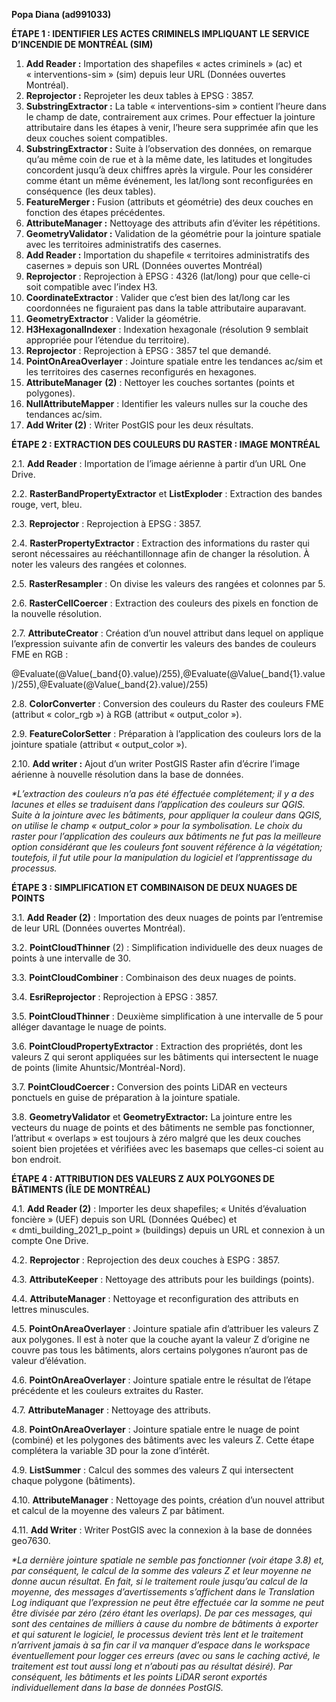 ﻿**Popa Diana (ad991033)**

**ÉTAPE 1 : IDENTIFIER LES ACTES CRIMINELS IMPLIQUANT LE SERVICE D’INCENDIE DE MONTRÉAL (SIM)**

1. **Add Reader :** Importation des shapefiles « actes criminels » (ac) et « interventions-sim » (sim) depuis leur URL (Données ouvertes Montréal).
1. **Reprojector :** Reprojeter les deux tables à EPSG : 3857.
1. **SubstringExtractor :** La table « interventions-sim » contient l’heure dans le champ de date, contrairement aux crimes. Pour effectuer la jointure attributaire dans les étapes à venir, l’heure sera supprimée afin que les deux couches soient compatibles.
1. **SubstringExtractor :** Suite à l’observation des données, on remarque qu’au même coin de rue et à la même date, les latitudes et longitudes concordent jusqu’à deux chiffres après la virgule. Pour les considérer comme étant un même événement, les lat/long sont reconfigurées en conséquence (les deux tables).
1. **FeatureMerger :** Fusion (attributs et géométrie) des deux couches en fonction des étapes précédentes.
1. **AttributeManager :** Nettoyage des attributs afin d’éviter les répétitions.
1. **GeometryValidator :** Validation de la géométrie pour la jointure spatiale avec les territoires administratifs des casernes.
1. **Add Reader :** Importation du shapefile « territoires administratifs des casernes » depuis son URL (Données ouvertes Montréal)
1. **Reprojector** : Reprojection à EPSG : 4326 (lat/long) pour que celle-ci soit compatible avec l’index H3.
1. **CoordinateExtractor** : Valider que c’est bien des lat/long car les coordonnées ne figuraient pas dans la table attributaire auparavant.
1. **GeometryExtractor** : Valider la géométrie.
1. **H3HexagonalIndexer** : Indexation hexagonale (résolution 9 semblait appropriée pour l’étendue du territoire).
1. **Reprojector** : Reprojection à EPSG : 3857 tel que demandé.
1. **PointOnAreaOverlayer** : Jointure spatiale entre les tendances ac/sim et les territoires des casernes reconfigurés en hexagones.
1. **AttributeManager** **(2)** : Nettoyer les couches sortantes (points et polygones).
1. **NullAttributeMapper** : Identifier les valeurs nulles sur la couche des tendances ac/sim.
1. **Add Writer (2)** : Writer PostGIS pour les deux résultats.

**ÉTAPE 2 : EXTRACTION DES COULEURS DU RASTER : IMAGE MONTRÉAL**

2\.1. **Add Reader** : Importation de l’image aérienne à partir d’un URL One Drive.

2\.2. **RasterBandPropertyExtractor** et **ListExploder** : Extraction des bandes rouge, vert, bleu.

2\.3. **Reprojector** : Reprojection à EPSG : 3857.

2\.4. **RasterPropertyExtractor** : Extraction des informations du raster qui seront nécessaires au rééchantillonnage afin de changer la résolution. À noter les valeurs des rangées et colonnes.

2\.5. **RasterResampler** : On divise les valeurs des rangées et colonnes par 5.

2\.6. **RasterCellCoercer** : Extraction des couleurs des pixels en fonction de la nouvelle résolution. 

2\.7. **AttributeCreator** : Création d’un nouvel attribut dans lequel on applique l’expression suivante afin de convertir les valeurs des bandes de couleurs FME en RGB :

@Evaluate(@Value(\_band{0}.value)/255),@Evaluate(@Value(\_band{1}.value)/255),@Evaluate(@Value(\_band{2}.value)/255)

2\.8. **ColorConverter** : Conversion des couleurs du Raster des couleurs FME (attribut « color\_rgb ») à RGB (attribut « output\_color »).

2\.9. **FeatureColorSetter** : Préparation à l’application des couleurs lors de la jointure spatiale (attribut « output\_color »).

2\.10. **Add writer :** Ajout d’un writer PostGIS Raster afin d’écrire l’image aérienne à nouvelle résolution dans la base de données.

*\*L’extraction des couleurs n’a pas été éffectuée complétement; il y a des lacunes et elles se traduisent dans l’application des couleurs sur QGIS. Suite à la jointure avec les bâtiments, pour appliquer la couleur dans QGIS, on utilise le champ « output\_color » pour la symbolisation. Le choix du raster pour l’application des couleurs aux bâtiments ne fut pas la meilleure option considérant que les couleurs font souvent référence à la végétation; toutefois, il fut utile pour la manipulation du logiciel et l’apprentissage du processus.*











**ÉTAPE 3 : SIMPLIFICATION ET COMBINAISON DE DEUX NUAGES DE POINTS**

3\.1. **Add Reader (2)** : Importation des deux nuages de points par l’entremise de leur URL (Données ouvertes Montréal).

3\.2. **PointCloudThinner** (2) : Simplification individuelle des deux nuages de points à une intervalle de 30.

3\.3. **PointCloudCombiner** : Combinaison des deux nuages de points.

3\.4. **EsriReprojector** : Reprojection à EPSG : 3857.

3\.5. **PointCloudThinner** : Deuxième simplification à une intervalle de 5 pour alléger davantage le nuage de points.

3\.6. **PointCloudPropertyExtractor** : Extraction des propriétés, dont les valeurs Z qui seront appliquées sur les bâtiments qui intersectent le nuage de points (limite Ahuntsic/Montréal-Nord).

3\.7. **PointCloudCoercer :** Conversion des points LiDAR en vecteurs ponctuels en guise de préparation à la jointure spatiale.

3\.8. **GeometryValidator** et **GeometryExtractor:** La jointure entre les vecteurs du nuage de points et des bâtiments ne semble pas fonctionner, l’attribut « overlaps » est toujours à zéro malgré que les deux couches soient bien projetées et vérifiées avec les basemaps que celles-ci soient au bon endroit. 















**ÉTAPE 4 : ATTRIBUTION DES VALEURS Z AUX POLYGONES DE BÂTIMENTS (ÎLE DE MONTRÉAL)**

4\.1. **Add Reader (2)** : Importer les deux shapefiles; « Unités d’évaluation foncière » (UEF) depuis son URL (Données Québec) et « dmti\_building\_2021\_p\_point » (buildings) depuis un URL et connexion à un compte One Drive.

4\.2. **Reprojector** : Reprojection des deux couches à ESPG : 3857.

4\.3. **AttributeKeeper** : Nettoyage des attributs pour les buildings (points).

4\.4. **AttributeManager** : Nettoyage et reconfiguration des attributs en lettres minuscules.

4\.5. **PointOnAreaOverlayer** : Jointure spatiale afin d’attribuer les valeurs Z aux polygones. Il est à noter que la couche ayant la valeur Z d’origine ne couvre pas tous les bâtiments, alors certains polygones n’auront pas de valeur d’élévation.

4\.6. **PointOnAreaOverlayer** : Jointure spatiale entre le résultat de l’étape précédente et les couleurs extraites du Raster.

4\.7. **AttributeManager** : Nettoyage des attributs. 

4\.8. **PointOnAreaOverlayer** : Jointure spatiale entre le nuage de point (combiné) et les polygones des bâtiments avec les valeurs Z. Cette étape complétera la variable 3D pour la zone d’intérêt. 

4\.9. **ListSummer** : Calcul des sommes des valeurs Z qui intersectent chaque polygone (bâtiments).

4\.10. **AttributeManager** : Nettoyage des points, création d’un nouvel attribut et calcul de la moyenne des valeurs Z par bâtiment.

4\.11. **Add Writer** : Writer PostGIS avec la connexion à la base de données geo7630.

*\*La dernière jointure spatiale ne semble pas fonctionner (voir étape 3.8) et, par conséquent, le calcul de la somme des valeurs Z et leur moyenne ne donne aucun résultat. En fait, si le traitement roule jusqu’au calcul de la moyenne, des messages d’avertissements s’affichent dans le Translation Log indiquant que l’expression ne peut être effectuée car la somme ne peut être divisée par zéro (zéro étant les overlaps). De par ces messages, qui sont des centaines de milliers à cause du nombre de bâtiments à exporter et qui saturent le logiciel, le processus devient très lent et le traitement n’arrivent jamais à sa fin car il va manquer d’espace dans le workspace éventuellement pour logger ces erreurs (avec ou sans le caching activé, le traitement est tout aussi long et n’abouti pas au résultat désiré). Par conséquent, les bâtiments et les points LiDAR seront exportés individuellement dans la base de données PostGIS.*
